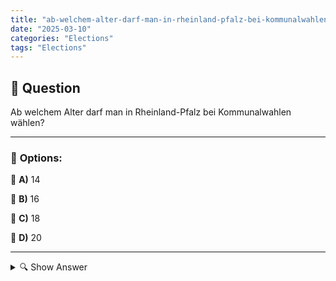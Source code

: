 ```yaml
---
title: "ab-welchem-alter-darf-man-in-rheinland-pfalz-bei-kommunalwahlen-wahlen"
date: "2025-03-10"
categories: "Elections"
tags: "Elections"
---
```


## 📌 **Question**

Ab welchem Alter darf man in Rheinland-Pfalz bei Kommunalwahlen wählen?



---

### 📝 **Options:**

🔘 **A)** 14

🔘 **B)** 16

🔘 **C)** 18

🔘 **D)** 20

---

<details>
  <summary>🔍 Show Answer</summary>

  <p>
💡  <b>Correct Answer:</b>  c
  </p>
  <p>
    📖<b>Explanation:</b>
    Kommunalwahlen in Deutschland sind lokale Wahlen, bei denen Bürger Vertreter für Stadt- oder Gemeinderäte wählen. In Rheinland-Pfalz gelten spezifische Altersgrenzen, die festlegen, ab welchem Lebensjahr eine Person wahlberechtigt ist. Diese Regelungen können sich von bundesweiten Bestimmungen unterscheiden und sind wichtig für die Teilnahme an der Demokratie auf kommunaler Ebene. Das Wahlalter bestimmt, welche jungen Menschen bereits Einfluss auf lokale Entscheidungen nehmen können.
  </p>
</details>
